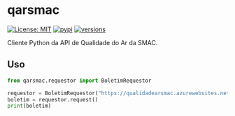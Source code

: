 # qarsmac

[![License: MIT](https://img.shields.io/badge/License-MIT-yellow.svg)](https://opensource.org/licenses/MIT)
[![pypi](https://img.shields.io/pypi/v/qarsmac.svg)](https://pypi.org/project/qarsmac)
[![versions](https://img.shields.io/pypi/pyversions/qarsmac.svg)](https://pypi.org/project/qarsmac)

Cliente Python da API de Qualidade do Ar da SMAC.

## Uso

```python
from qarsmac.requestor import BoletimRequestor

requestor = BoletimRequestor("https://qualidadearsmac.azurewebsites.net/api")
boletim = requestor.request()
print(boletim)
```
